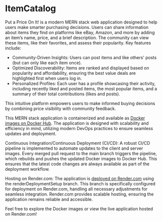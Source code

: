 # ItemCatalog
Put a Price On It! is a modern MERN stack web application designed to help users make smarter purchasing decisions. Users can share information about items they find on platforms like eBay, Amazon, and more by adding an item’s name, price, and a brief description. The community can view these items, like their favorites, and assess their popularity. Key features include:

- Community-Driven Insights: Users can post items and like others' posts (but can only like each item once).
- Optimized Discoverability: Items are ranked and displayed based on popularity and affordability, ensuring the best value deals are highlighted first when users log in.
- Personalized Profiles: Each user has a profile showcasing their activity, including recently liked and posted items, the most popular items, and a summary of their total contributions (likes and posts).

This intuitive platform empowers users to make informed buying decisions by combining price visibility with community feedback.


This MERN stack application is containerized and available as [Docker images on Docker Hub](https://hub.docker.com/repository/docker/donoftime2018/item-catalog/general). The application is designed with scalability and efficiency in mind, utilizing modern DevOps practices to ensure seamless updates and deployment.

Continuous Integration/Continuous Deployment (CI/CD):
A robust CI/CD pipeline is implemented to automate updates to the client and server images. Every merged pull request to the main branch triggers the pipeline, which rebuilds and pushes the updated Docker images to Docker Hub. This ensures that the latest code changes are always available as part of the deployment workflow.

Hosting on Render.com:
The application is [deployed on Render.com](https://item-catalog-client.onrender.com/login) using the renderDeploymentSetup branch. This branch is specifically configured for deployment on Render.com, handling all necessary adjustments for seamless integration. Render.com provides scalable hosting, ensuring the application remains reliable and accessible.

Feel free to explore the Docker images or view the live application hosted on Render.com!